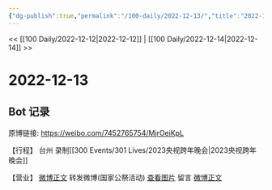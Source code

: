 ```yaml
---
{"dg-publish":true,"permalink":"/100-daily/2022-12-13/","title":"2022-12-13"}
---
```



<< [[100 Daily/2022-12-12\|2022-12-12]] | [[100 Daily/2022-12-14\|2022-12-14]] >>

# 2022-12-13

## Bot 记录

原博链接: https://weibo.com/7452765754/MjrOeiKpL

【行程】
台州 录制[[300 Events/301 Lives/2023央视跨年晚会\|2023央视跨年晚会]]

【营业】
[微博正文](https://weibo.com/detail/4846006593918160) 转发微博(国家公祭活动)
[查看图片](https://wx4.sinaimg.cn/large/0088n2Pggy1h92ku77mubj30yi0873ys.jpg) 留言 [微博正文](https://weibo.com/detail/4845243956206532) 
